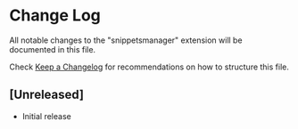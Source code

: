 # Change Log

All notable changes to the "snippetsmanager" extension will be documented in this file.

Check [Keep a Changelog](http://keepachangelog.com/) for recommendations on how to structure this file.

## [Unreleased]

- Initial release